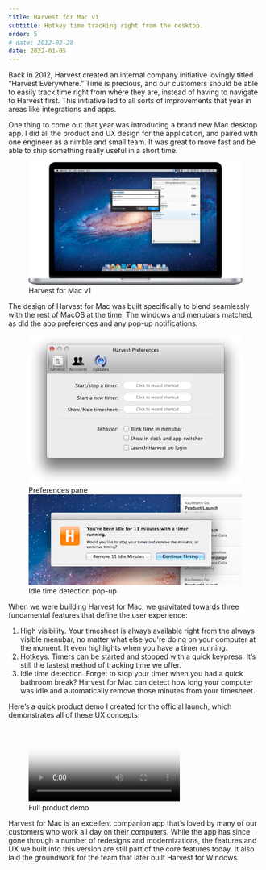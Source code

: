 ```yaml
---
title: Harvest for Mac v1
subtitle: Hotkey time tracking right from the desktop.
order: 5
# date: 2012-02-28
date: 2022-01-05
---
```


<div class="inner">

Back in 2012, Harvest created an internal company initiative lovingly titled “Harvest Everywhere.” Time is precious, and our customers should be able to easily track time right from where they are, instead of having to navigate to Harvest first. This initiative led to all sorts of improvements that year in areas like integrations and apps.

One thing to come out that year was introducing a brand new Mac desktop app. I did all the product and UX design for the application, and paired with one engineer as a nimble and small team. It was great to move fast and be able to ship something really useful in a short time.

</div>

<figure>
  <img src="/images/work/mac-app-store.png" alt="" data-zoomable>
  <figcaption>Harvest for Mac v1</figcaption>
</figure>

<div class="inner">

The design of Harvest for Mac was built specifically to blend seamlessly with the rest of MacOS at the time. The windows and menubars matched, as did the app preferences and any pop-up notifications.

</div>

<figure class="side-by-side">
  <div>
    <div class="bordered">
      <img src="/images/work/mac-preferences.png" alt="" data-zoomable>
    </div>
    <figcaption>Preferences pane</figcaption>
  </div>
  <div>
    <div class="bordered">
      <img src="/images/work/mac-idle.png" alt="" data-zoomable>
    </div>
    <figcaption>Idle time detection pop-up</figcaption>
  </div>
</figure>

<div class="inner">

When we were building Harvest for Mac, we gravitated towards three fundamental features that define the user experience:

1. High visibility. Your timesheet is always available right from the always visible menubar, no matter what else you're doing on your computer at the moment. It even highlights when you have a timer running.
1. Hotkeys. Timers can be started and stopped with a quick keypress. It’s still the fastest method of tracking time we offer.
1. Idle time detection. Forget to stop your timer when you had a quick bathroom break? Harvest for Mac can detect how long your computer was idle and automatically remove those minutes from your timesheet.

Here’s a quick product demo I created for the official launch, which demonstrates all of these UX concepts:

</div>

<figure>
  <video controls poster="/images/blackposter.gif">
    <source src="/images/work/mac-demo.mov" type="video/mp4">
  </video>
  <figcaption>Full product demo</figcaption>
</figure>

<div class="inner">

Harvest for Mac is an excellent companion app that’s loved by many of our customers who work all day on their computers. While the app has since gone through a number of redesigns and modernizations, the features and UX we built into this version are still part of the core features today. It also laid the groundwork for the team that later built Harvest for Windows.

</div>
